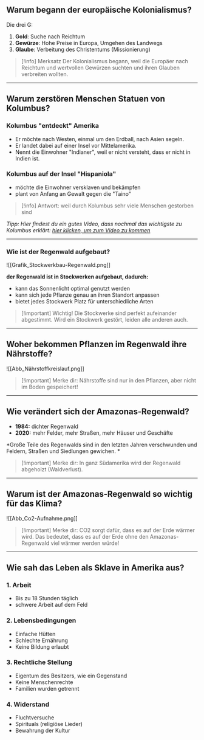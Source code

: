 ## Warum begann der europäische Kolonialismus?

Die drei G:

1. **Gold**: Suche nach Reichtum
2. **Gewürze**: Hohe Preise in Europa, Umgehen des Landwegs
3. **Glaube**: Verbeitung des Christentums (Missionierung)

>[!info] Merksatz
>Der Kolonialismus begann, weil die Europäer nach Reichtum und wertvollen Gewürzen suchten und ihren Glauben verbreiten wollten. 


---

## Warum zerstören Menschen Statuen von Kolumbus?

### Kolumbus "entdeckt" Amerika

- Er möchte nach Westen, einmal um den Erdball, nach Asien segeln.
- Er landet dabei auf einer Insel vor Mittelamerika.
- Nennt die Einwohner "Indianer", weil er nicht versteht, dass er nicht in Indien ist. 
  
### Kolumbus auf der Insel "Hispaniola"

- möchte die Einwohner versklaven und bekämpfen
- plant von Anfang an Gewalt gegen die "Taino"

>[!info] Antwort:
>weil durch Kolumbus sehr viele Menschen gestorben sind


*Tipp: Hier findest du ein gutes Video, dass nochmal das wichtigste zu Kolumbus erklärt: [hier klicken, um zum Video zu kommen](https://www.planet-wissen.de/geschichte/neuzeit/entdeckung_amerikas/index.html)*

---

### Wie ist der Regenwald aufgebaut?


![[Grafik_Stockwerkbau-Regenwald.png]]

**der Regenwald ist in Stockwerken aufgebaut, dadurch:**
- kann das Sonnenlicht optimal genutzt werden
- kann sich jede Pflanze genau an ihren Standort anpassen
- bietet jedes Stockwerk Platz für unterschiedliche Arten

>[!important] Wichtig!
>Die Stockwerke sind perfekt aufeinander abgestimmt. Wird ein Stockwerk gestört, leiden alle anderen auch. 

---

## Woher bekommen Pflanzen im Regenwald ihre Nährstoffe?

![[Abb_Nährstoffkreislauf.png]]

>[!important] Merke dir: 
>Nährstoffe sind nur in den Pflanzen, aber nicht im Boden gespeichert!

---

## Wie verändert sich der Amazonas-Regenwald?

- **1984:** dichter Regenwald
- **2020:** mehr Felder, mehr Straßen, mehr Häuser und Geschäfte

*Große Teile des Regenwalds sind in den letzten Jahren verschwunden und Feldern, Straßen und Siedlungen gewichen. *

>[!important] Merke dir: 
>In ganz Südamerika wird der Regenwald abgeholzt (Waldverlust).

---

## Warum ist der Amazonas-Regenwald so wichtig für das Klima?

![[Abb_Co2-Aufnahme.png]]

>[!important] Merke dir:
>CO2 sorgt dafür, dass es auf der Erde wärmer wird. 
>Das bedeutet, dass es auf der Erde ohne den Amazonas-Regenwald viel wärmer werden würde!


---

## Wie sah das Leben als Sklave in Amerika aus?

### 1. Arbeit
- Bis zu 18 Stunden täglich
- schwere Arbeit auf dem Feld

### 2. Lebensbedingungen
- Einfache Hütten
- Schlechte Ernährung
- Keine Bildung erlaubt

### 3. Rechtliche Stellung
- Eigentum des Besitzers, wie ein Gegenstand
- Keine Menschenrechte
- Familien wurden getrennt

### 4. Widerstand
- Fluchtversuche
- Spirituals (religiöse Lieder)
- Bewahrung der Kultur

